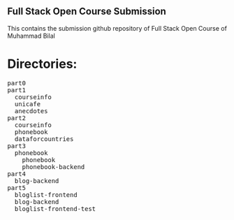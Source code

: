 ## Full Stack Open Course Submission
This contains the submission github repository of Full Stack Open Course of Muhammad Bilal
# Directories:
<pre>
part0
part1
  courseinfo
  unicafe
  anecdotes
part2
  courseinfo
  phonebook
  dataforcountries
part3
  phonebook
    phonebook
    phonebook-backend
part4
  blog-backend
part5
  bloglist-frontend
  blog-backend
  bloglist-frontend-test
</pre>
